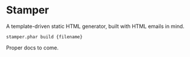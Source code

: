 # Stamper

A template-driven static HTML generator, built with HTML emails in mind.

    stamper.phar build {filename}

Proper docs to come.